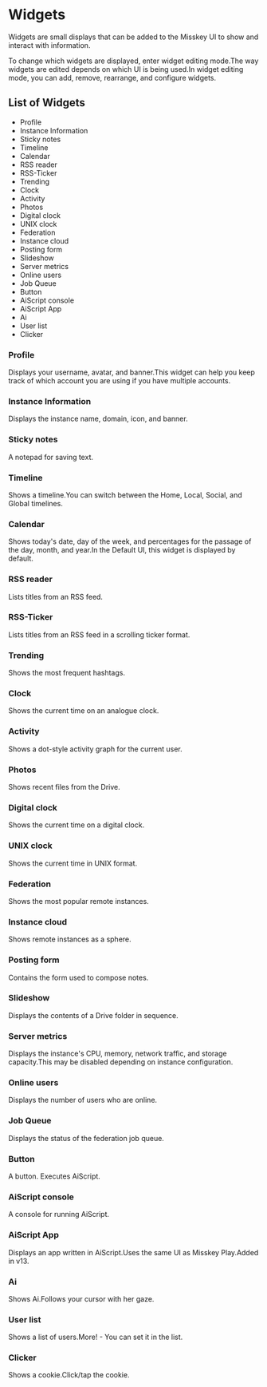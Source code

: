 # Widgets

Widgets are small displays that can be added to the Misskey UI to show and interact with information.

To change which widgets are displayed, enter widget editing mode.The way widgets are edited depends on which UI is being used.In widget editing mode, you can add, remove, rearrange, and configure widgets.

## List of Widgets

- Profile
- Instance Information
- Sticky notes
- Timeline
- Calendar
- RSS reader
- RSS-Ticker
- Trending
- Clock
- Activity
- Photos
- Digital clock
- UNIX clock
- Federation
- Instance cloud
- Posting form
- Slideshow
- Server metrics
- Online users
- Job Queue
- Button
- AiScript console
- AiScript App
- Ai
- User list
- Clicker

### Profile

Displays your username, avatar, and banner.This widget can help you keep track of which account you are using if you have multiple accounts.

### Instance Information

Displays the instance name, domain, icon, and banner.

### Sticky notes

A notepad for saving text.

### Timeline

Shows a timeline.You can switch between the Home, Local, Social, and Global timelines.

### Calendar

Shows today's date, day of the week, and percentages for the passage of the day, month, and year.In the Default UI, this widget is displayed by default.

### RSS reader

Lists titles from an RSS feed.

### RSS-Ticker

Lists titles from an RSS feed in a scrolling ticker format.

### Trending

Shows the most frequent hashtags.

### Clock

Shows the current time on an analogue clock.

### Activity

Shows a dot-style activity graph for the current user.

### Photos

Shows recent files from the Drive.

### Digital clock

Shows the current time on a digital clock.

### UNIX clock

Shows the current time in UNIX format.

### Federation

Shows the most popular remote instances.

### Instance cloud

Shows remote instances as a sphere.

### Posting form

Contains the form used to compose notes.

### Slideshow

Displays the contents of a Drive folder in sequence.

### Server metrics

Displays the instance's CPU, memory, network traffic, and storage capacity.This may be disabled depending on instance configuration.

### Online users

Displays the number of users who are online.

### Job Queue

Displays the status of the federation job queue.

### Button

A button. Executes AiScript.

### AiScript console

A console for running AiScript.

### AiScript App

Displays an app written in AiScript.Uses the same UI as Misskey Play.Added in v13.

### Ai

Shows Ai.Follows your cursor with her gaze.

### User list

Shows a list of users.More! - You can set it in the list.

### Clicker

Shows a cookie.Click/tap the cookie.
